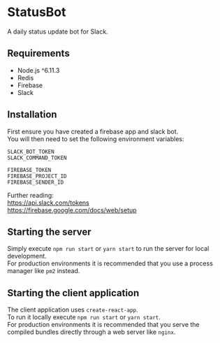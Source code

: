 # StatusBot
A daily status update bot for Slack.

## Requirements

- Node.js ^6.11.3
- Redis
- Firebase
- Slack

## Installation

First ensure you have created a firebase app and slack bot.  
You will then need to set the following environment variables:  

`SLACK_BOT_TOKEN`  
`SLACK_COMMAND_TOKEN`  

`FIREBASE_TOKEN`  
`FIREBASE_PROJECT_ID`  
`FIREBASE_SENDER_ID`  

Further reading:  
https://api.slack.com/tokens  
https://firebase.google.com/docs/web/setup  

## Starting the server

Simply execute `npm run start` or `yarn start` to run the server for local development.  
For production environments it is recommended that you use a process manager like `pm2` instead.

## Starting the client application

The client application uses `create-react-app`.  
To run it locally execute `npm run start` or `yarn start`.  
For production environments it is recommended that you serve the compiled bundles directly through a web server like `nginx`.

